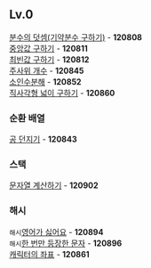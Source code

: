 ## Lv.0

[분수의 덧셈(기약분수 구하기)](https://github.com/wayandway/algorithms-javascript/blob/main/programmers/Lv0/120808.js) - **120808** <br>
[중앙값 구하기](https://github.com/wayandway/algorithms-javascript/blob/main/programmers/Lv0/120811.js) - **120811** <br>
[최빈값 구하기](https://github.com/wayandway/algorithms-javascript/blob/main/programmers/Lv0/120812.js) - **120812** <br>
[주사위 개수](https://github.com/wayandway/algorithms-javascript/blob/main/programmers/Lv0/120845.js) - **120845** <br>
[소인수분해](https://github.com/wayandway/algorithms-javascript/blob/main/programmers/Lv0/120852.js) - **120852** <br>
[직사각형 넓이 구하기](https://github.com/wayandway/algorithms-javascript/blob/main/programmers/Lv0/120860.js) - **120860** <br>



### 순환 배열
[공 던지기](https://github.com/wayandway/algorithms-javascript/blob/main/programmers/Lv0/120843.js) - **120843** <br>

### 스택
[문자열 계산하기](https://github.com/wayandway/algorithms-javascript/blob/main/programmers/Lv0/120902.js) - **120902** <br>

### 해시
`해시`[영어가 싫어요](https://github.com/wayandway/algorithms-javascript/blob/main/programmers/Lv0/120894.js) - **120894** <br>
`해시`[한 번만 등장한 문자](https://github.com/wayandway/algorithms-javascript/blob/main/programmers/Lv0/120896.js) - **120896** <br>
[캐릭터의 좌표](https://github.com/wayandway/algorithms-javascript/blob/main/programmers/Lv0/120861.js) - **120861** <br>
